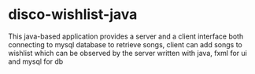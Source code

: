 # disco-wishlist-java
This java-based application provides a server and a client interface both connecting to mysql database to retrieve songs, client can add songs to wishlist which can be observed by the server
written with java, fxml for ui and mysql for db
